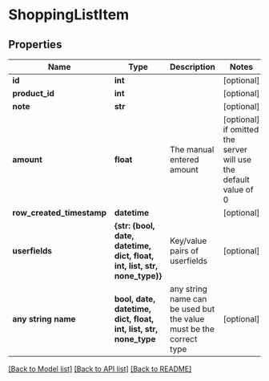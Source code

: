 # ShoppingListItem


## Properties
Name | Type | Description | Notes
------------ | ------------- | ------------- | -------------
**id** | **int** |  | [optional] 
**product_id** | **int** |  | [optional] 
**note** | **str** |  | [optional] 
**amount** | **float** | The manual entered amount | [optional]  if omitted the server will use the default value of 0
**row_created_timestamp** | **datetime** |  | [optional] 
**userfields** | **{str: (bool, date, datetime, dict, float, int, list, str, none_type)}** | Key/value pairs of userfields | [optional] 
**any string name** | **bool, date, datetime, dict, float, int, list, str, none_type** | any string name can be used but the value must be the correct type | [optional]

[[Back to Model list]](../README.md#documentation-for-models) [[Back to API list]](../README.md#documentation-for-api-endpoints) [[Back to README]](../README.md)


